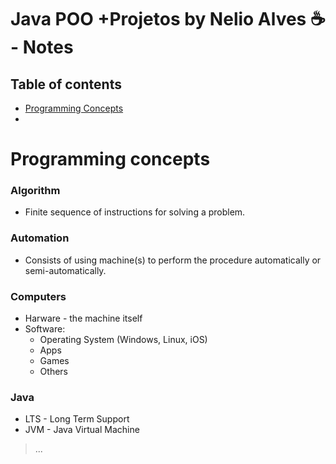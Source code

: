 # Java POO +Projetos by Nelio Alves ☕ - Notes

## Table of contents

- [Programming Concepts](#1)
- [](#chapter2)


<a name="1">
<h1>Programming concepts</h1>
</a>

### Algorithm

- Finite sequence of instructions for solving a
problem.

### Automation

- Consists of using machine(s) to perform the procedure
automatically or semi-automatically.

### Computers

- Harware - the machine itself
- Software:
  - Operating System (Windows, Linux, iOS)
  - Apps
  - Games
  - Others

### Java

- LTS - Long Term Support
- JVM - Java Virtual Machine






> ...



